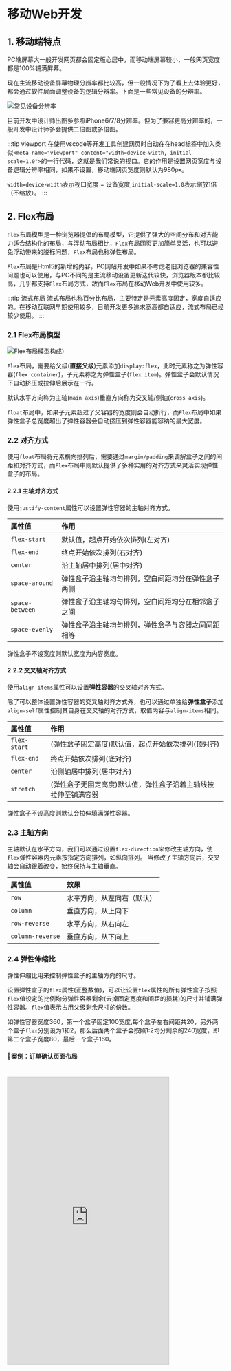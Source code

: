 # 移动Web开发

## 1. 移动端特点
PC端屏幕大一般开发网页都会固定版心居中，而移动端屏幕较小，一般网页宽度都是100%铺满屏幕。

现在主流移动设备屏幕物理分辨率都比较高，但一般情况下为了看上去体验更好，都会通过软件层面调整设备的逻辑分辨率。下面是一些常见设备的分辨率。

![常见设备分辨率](https://s2.loli.net/2023/05/03/YEHxN73CsqQdtO8.jpg)

目前开发中设计师出图多参照iPhone6/7/8分辨率。但为了兼容更高分辨率的，一般开发中设计师多会提供二倍图或多倍图。

:::tip viewport
在使用vscode等开发工具创建网页时自动在在head标签中加入类似`<meta name="viewport" content="width=device-width, initial-scale=1.0">`的一行代码，这就是我们常说的视口。它的作用是设置网页宽度与设备逻辑分辨率相同，如果不设置，移动端网页宽度则默认为980px。

`width=device-width`表示视口宽度 = 设备宽度,`initial-scale=1.0`表示缩放1倍（不缩放）。
:::

## 2. Flex布局
`Flex`布局模型是一种浏览器提倡的布局模型，它提供了强大的空间分布和对齐能力适合结构化的布局，与浮动布局相比，`Flex`布局网页更加简单灵活，也可以避免浮动带来的脱标问题，`Flex`布局也称弹性布局。

`Flex`布局是Html5的新增的内容，PC网站开发中如果不考虑老旧浏览器的兼容性问题也可以使用，与PC不同的是主流移动设备更新迭代较快，浏览器版本都比较高，几乎都支持`Flex`布局方式，故而`Flex`布局在移动Web开发中使用较多。

:::tip 流式布局
流式布局也称百分比布局，主要特定是元素高度固定，宽度自适应的。在移动互联网早期使用较多，目前开发更多追求宽高都自适应，流式布局已经较少使用。
:::

### 2.1 Flex布局模型
![Flex布局模型构成](https://s2.loli.net/2023/05/03/OBRxaIhWqcJzZfK.jpg))

`Flex`布局，需要给父级(**直接父级**)元素添加`display:flex`，此时元素称之为弹性容器(`flex container`)，子元素称之为弹性盒子(`flex item`)。弹性盒子会默认情况下自动挤压或拉伸后展示在一行。

默认水平方向称为主轴(`main axis`)垂直方向称为交叉轴/侧轴(`cross axis`)。

`float`布局中，如果子元素超过了父容器的宽度则会自动折行，而`Flex`布局中如果弹性盒子总宽度超出了弹性容器会自动挤压到弹性容器能容纳的最大宽度。

### 2.2 对齐方式
使用`float`布局将元素横向排列后，需要通过`margin/padding`来调解盒子之间的间距和对齐方式，而`Flex`布局中则默认提供了多种实用的对齐方式来灵活实现弹性盒子的布局。

#### 2.2.1 主轴对齐方式
使用`justify-content`属性可以设置弹性容器的主轴对齐方式。

属性值|作用
:-|:-
`flex-start`|默认值，起点开始依次排列(左对齐)
`flex-end`|终点开始依次排列(右对齐)
`center`|沿主轴居中排列(居中对齐)
`space-around`|弹性盒子沿主轴均匀排列，空白间距均分在弹性盒子两侧
`space-between`|弹性盒子沿主轴均匀排列，空白间距均分在相邻盒子之间
`space-evenly`|弹性盒子沿主轴均匀排列，弹性盒子与容器之间间距相等

弹性盒子不设宽度则默认宽度为内容宽度。

#### 2.2.2 交叉轴对齐方式
使用`align-items`属性可以设置**弹性容器**的交叉轴对齐方式。

除了可以整体设置弹性容器的交叉轴对齐方式外，也可以通过单独给**弹性盒子**添加`align-self`属性控制其自身在交叉轴的对齐方式，取值内容与`align-items`相同。

属性值|作用
:-|:-
`flex-start`|(弹性盒子固定高度)默认值，起点开始依次排列(顶对齐)
`flex-end`|终点开始依次排列(底对齐)
`center`|沿侧轴居中排列(居中对齐)
`stretch`|(弹性盒子无固定高度)默认值，弹性盒子沿着主轴线被拉伸至铺满容器

弹性盒子不设高度则默认会拉伸填满弹性容器。

### 2.3 主轴方向
主轴默认在水平方向，我们可以通过设置`flex-direction`来修改主轴方向，使`flex`弹性容器内元素按指定方向排列，如纵向排列。
当修改了主轴方向后，交叉轴会自动跟着改变，始终保持与主轴垂直。

属性值|效果
:-|:-
`row`|水平方向，从左向右（默认）
`column`|垂直方向，从上向下
`row-reverse`|水平方向，从右向左
`column-reverse`|垂直方向，从下向上

### 2.4 弹性伸缩比
弹性伸缩比用来控制弹性盒子的主轴方向的尺寸。

设置弹性盒子的`flex`属性(正整数值)，可以让设置`flex`属性的所有弹性盒子按照`flex`值设定的比例均分弹性容器剩余(去掉固定宽度和间距的损耗)的尺寸并铺满弹性容器。`flex`值表示占用父级剩余尺寸的份数。

如弹性容器宽度360，第一个盒子固定100宽度,每个盒子左右间距共20，另外两个盒子`flex`分别设为1和2，那么后面两个盒子会按照1:2均分剩余的240宽度，即第二个盒子宽度80，最后一个盒子160。

#### 案例：订单确认页面布局

<iframe src="https://frontend-demo.a-nomad.com/flex_xtx/index.html" style="margin-top:20px;width:375px;height:667px;border:1px solid #ccc;" scrolling="no" />

```html{3-4,8,11,14,24-26}
<style>
    .user-info {
        display: flex;
        align-items: center;
        padding: 15px 0 15px 11px;
    }
    .user-info .user{
        flex: 1;
    }
    .user-info .user .contact {
        display: flex;
    }
    .user-info .edit {
        /* 未标明尺寸的手指可点击区域一般设为44x44（经验值，保证手指可覆盖） */
        width: 44px;
        height: 44px;
        text-align: center;
        line-height: 44px;
        color: #808080;
    }
    .payment {
        position: fixed;
        bottom: 0;
        display: flex;
        justify-content: space-between;
        align-items: center;
    }
</style>
<div class="main">
    <div class="pannel user-info">
        <div class="location">
            <i class="iconfont icon-round_location_fill"></i>
        </div>
        <div class="user">
            <div class="contact">
                <h5>林丽</h5>
                <p>18500667882</p>
            </div>
            <div class="address">北京市 海淀区 中关村软件园 信息科技大厦1号
                楼410#
            </div>
        </div>
        <div class="edit">
            <i class="iconfont icon-youjiantou"></i>
        </div>
    </div>
</div>
<div class="payment">
    <div class="money">
        合计: <span class="text-danger">￥<i>266.00</i></span>
    </div>
    <div class="pay">
        <a href="#">去支付</a>
    </div>
</div>
```

### 2.5 弹性盒子换行与行对齐方式
弹性盒子可以自动挤压或拉伸，默认情况下，所有弹性盒子都在一行显示。可以通过`flex-wrap`来设置其换行方式。当设置为`wrap`时，弹性容器中一行放不下子元素后会自动折行，与`float`效果类似。

属性值|效果
:-|:-
`wrap`|换行
`nowrap`|不换行（默认）

当弹性盒子换行显示时，多行之间会存在间距，可以使用`align-content`属性来调整行对齐方式，其取值与`justify-content`基本相同，这里不在赘述。

### 2.6 文字省略
正常情况下要使溢出文字显示省略号设置如下样式即可：
```css
text-overflow: ellipsis;
white-space: nowrap;
overflow: hidden;
```
但如果文字所在父级是一个`flex`弹性盒子，弹性盒子的内容会被不换行的文字撑开，此时要显式设定父级宽度才能使`overflow:hidden`生效，一般情况下我们可以设定`width:0`,同时设置`flex`属性让父级自动选择宽度。   

```html{15-16}
<style>
    .container {
        display: flex;
        align-items: center;
        width: 300px;
    }

    .container .pic {
        width: 120px;
        height: 120px;
        background-color: pink;
    }

    .container .content {
        flex: 1;
        width: 0;
    }

    .container .content p {
        text-overflow: ellipsis;
        white-space: nowrap;
        overflow: hidden;
    }
</style>
<div class="container">
    <div class="pic">123</div>
    <div class="content">
        <h4>不能说的秘密</h4>
        <p>你说把爱渐渐放下会走更远，又何必去改变已错过的时间</p>
    </div>
</div>
```

## 3. 移动适配
移动适配的主要目标是根据不同屏幕分辨率对网页元素进行等比例的尺寸调整，以达到近乎一致的浏览体验。

一般在PC端网站开发中最常用的单位就像素(px),像素是一个绝对单位，不论什么屏幕一像素的大小是固定的，因此无法使用其进行移动适配，但是因为PC分辨率一般较高，且大多PC站设计都采用版心居中的方式，不同分辨率通常表现为版心两侧留白的大小不同。

移动开发适配需要借助一些相对尺寸单位，来实现开发中设置相同尺寸但在实际浏览过程中会根据用户使用设备分辨率来展示为不同的尺寸。目前常用的解决方案有`rem`和`vw/vh`两种，前者出现较早有大量企业使用，后者出现较晚但使用更加简便，很多企业逐步由`rem`方案转为`vw/vh`方案，B站的手机站就采用了`vw`方案进行移动适配。

### 3.1 rem方案
`rem`是一种相对于根字号（html标签的字体大小）的尺寸单位，**`1rem=1HTML字号大小`**。

我们在开发过程为元素设置相同的`rem`尺寸，借助`rem`相对单位的特性，我们只需要根据不同分辨率设置不同的网页根字号大小就可以实现元素动态物理尺寸来达到移动适配效果。

#### 3.1.1 rem换算
一般情况下在`rem`布局方案中，我们通常将网页分成10等份，**根字号设置视口宽度的1/10**即可，如视口尺寸375px，那根字号通常设为37.5px，此时1rem=37.5px。

实际开发中，多数设计稿是基于375px的2倍图，开发中我们只需要在设计稿查看工具（如PxCook等）中预览设计稿时设为2倍图模式，视口宽度就会显示为375px，此时元素尺寸都是基于375px视口宽度的且单位是像素，此时1rem=37.5px，我们只需要将元素像素尺寸除以37.5就可以得到其`rem`尺寸了。

**rem尺寸 = px尺寸/(视口宽度 * 1/10) = px尺寸/根字号**。

#### 3.1.2 媒体查询
css中媒体查询可以监测不同分辨率来设置不同样式，`rem`方案就是借助媒体查询设置不同根字号大小来实现移动适配的，在响应式布局中也大量使用媒体查询来进行样式调整。

媒体查询使用非常简单，简化语法结构如下：
```css
/* 语法 */
@media(媒体特性){
    选择器{
        CSS属性
    }
}

/* 示例 */
@media(width:375px){
    html{
        font-size:37.5px;
    }
}
```
以上示例表示当浏览器视口宽度为375px时将网页根字号设置为37.5px。

#### 3.1.3 flexible

了解了以上原理后，我们只需要根据不同视口宽度设置对应媒体查询就可以实现`rem方案`了，但视口宽度是不确定，我们无法为每一种视口宽度都写一个媒体查询，这就需要借助js来动态侦测视口宽度并调整对应根字号大小，目前主流的方案是使用手淘项目组开源的[flexible js](https://github.com/amfe/lib-flexible)，其功能就是根据不同的视口宽度给网页中html根节点设置不同的`font-size`。

`flexible js`使用方式非常简单，安装并引入js文件即可，这里就不再赘述了。

#### 3.1.4 Less
在采用`rem`方案时，我们总是要将设计稿的像素尺寸除以根字号才能得到rem尺寸，但css并不支持数据计算，每次手动计算是不实际的，我们可以借助Less/Sass等CSS扩展库实现，这里我们采用相对简单的Less。

Less是一个CSS预处理器,它扩充了 CSS 语言, 使 CSS 具备一定的逻辑性、计算能力，甚至可以使用很多类似js的用法，less文件开发完成后会编译成css供调用者使用。

less功能非常强大，这里我们不展开讲解了，如有需要可以到[Less中文网](https://less.bootcss.com/)系统学习，只记录些许常用的注意事项。

* 单行注释不会编译到最终css文件中，但块注释会。
* less 4.0及之后版本计算除法需要放到小括号中或使用`./`。如 `width:(100/37.5rem);`
* `&`符号表示当前选择器，并不会生成后代选择器，通常配合伪类或伪元素使用。
* 在less文件第一行添加: `// out: false`可以禁用当前less文件导出。`// out: 目录或文件`则可以将当前less文件导出到指定目录下或导出为指定文件名。

#### 案例：订单确认页面布局rem版
下面我们使用rem方案来重构一下 [2.4章节中的案例](#案例-订单确认页面布局)。
```less{1,5,16-17,19}
@rootFontSize: 37.5rem;
.user-info {
    display: flex;
    align-items: center;
    padding: (15/@rootFontSize) 0 (15/@rootFontSize) (11/@rootFontSize);

    .user {
        flex: 1;
    
        .contact {
            display: flex;
        }
    }

    .edit {
        width: (44/@rootFontSize);
        height: (44/@rootFontSize);
        text-align: center;
        line-height: (44/@rootFontSize);
        color: #808080;
    }
}
.payment {
    position: fixed;
    bottom: 0;
    display: flex;
    justify-content: space-between;
    align-items: center;
}
```

```html{1}
<meta name="viewport" content="width=device-width, initial-scale=1, maximum-scale=1, minimum-scale=1, user-scalable=no">
<div class="main">
    <div class="pannel user-info">
        <div class="location">
            <i class="iconfont icon-round_location_fill"></i>
        </div>
        <div class="user">
            <div class="contact">
                <h5>林丽</h5>
                <p>18500667882</p>
            </div>
            <div class="address">北京市 海淀区 中关村软件园 信息科技大厦1号
                楼410#
            </div>
        </div>
        <div class="edit">
            <i class="iconfont icon-youjiantou"></i>
        </div>
    </div>
</div>
<div class="payment">
    <div class="money">
        合计: <span class="text-danger">￥<i>266.00</i></span>
    </div>
    <div class="pay">
        <a href="#">去支付</a>
    </div>
</div>
<script src="./js/index.min.js"></script>
```

### 3.2 vw/vh方案
`vw/vh`方案与`rem`方案非常类似，`vw/vh`也是相对单位，不过它是相对于视口的尺寸，`vw`相对于视口宽度，`vh`则是相对于视口高度。

一般情况下在`vw/vh`布局方案中，`vw/vh`尺寸是当前视口宽度/高度的1/100，如视口尺寸 (375 x 667)px，，此时1rem=37.5px。此时1vw=3.75px,1vh=6.67px。如果设计稿宽度是375px，我们只需要将元素像素尺寸除以3.75就可以得到其`vw`尺寸，`vh`计算也是同理。

开发中可以使用`vw`和`vh`，但不建议混用，因为有设全面屏设备存在刘海屏，混用会导致盒子变形，一般设计稿宽度多采用固定宽度，建议直接使用`vw`即可。

视口宽高是由浏览器自动检测的，不需要我们使用媒体查询或者引入其它库来计算，因此使用起来比`rem`更加简便。

案例：订单确认页面布局vw版
```less{1,5,16-17,19}
@vw: 3.75vw;
.user-info {
    display: flex;
    align-items: center;
    padding: (15/@vw) 0 (15/@vw) (11/@vw);

    .user {
        flex: 1;
    
        .contact {
            display: flex;
        }
    }

    .edit {
        width: (44/@vw);
        height: (44/@vw);
        text-align: center;
        line-height: (44/@vw);
        color: #808080;
    }
}
.payment {
    position: fixed;
    bottom: 0;
    display: flex;
    justify-content: space-between;
    align-items: center;
}
```

```html
<div class="main">
    <div class="pannel user-info">
        <div class="location">
            <i class="iconfont icon-round_location_fill"></i>
        </div>
        <div class="user">
            <div class="contact">
                <h5>林丽</h5>
                <p>18500667882</p>
            </div>
            <div class="address">北京市 海淀区 中关村软件园 信息科技大厦1号
                楼410#
            </div>
        </div>
        <div class="edit">
            <i class="iconfont icon-youjiantou"></i>
        </div>
    </div>
</div>
<div class="payment">
    <div class="money">
        合计: <span class="text-danger">￥<i>266.00</i></span>
    </div>
    <div class="pay">
        <a href="#">去支付</a>
    </div>
</div>
```

## 4. 响应式
除了专门开发手机站做移动适配外，一些内容较少的网站（如企业站等）可以直接选择做响应式。响应式就是根据不同的视口尺寸改变网页内容的布局方式，将相同的内容展示在不同尺寸的设备屏幕上。

### 4.1 媒体查询
既然要适配不同的视口尺寸，就自然会用到媒体查询，我们在[rem方案](#_3-1-2-媒体查询)中简单介绍过了媒体查询的基本用法，这里我们做一单简单的补充以满足响应式布局要求。

响应是布局并不会为每个尺寸的视口都调整不同的内容布局方式，而是在不同视口区间范围内展示不同的布局方式。常见的视口划分如下：

视口宽度区间|设备屏幕
:-|:-
[,576)|超小屏
[576,768)|小屏幕
[768,992)|中等屏
[992,1200)|大屏
[1200,)|超大屏

我们可以根据以上屏幕尺寸区间来书写不同媒体查询：
```css
@media(max-width:576px){
    ...
}
@media(max-width:768px){
    ...
}
@media(max-width:992px){
    ...
}
@media(max-width:1200px){
    ...
}
@media(min-width:1200px){
    ...
}
```
因为css具有层叠写，后面书写的媒体查询会层叠前面的，因此以上媒体查询必须按顺序书写。

媒体查询完整写入为：`@media 关键词 媒体类型 and 媒体特性）{ CSS代码 }`
* 关键词包含 `and/only/not`
* 媒体类型是用来区分设备类型的，如屏幕设备、打印设备等，其中手机、电脑、平板都属于屏幕设备。

    类型名称|值|描述
    :-|:-|:-
    屏幕|`screen`|带屏幕的设备
    打印预览|`print`|打印预览模式
    阅读器|`speech`|屏幕阅读模式
    不区分类型|`all`|默认值，包括以上3种情形

* 媒体特性主要用来描述媒体类型的具体特征，如当前屏幕的宽高、分辨率、横屏或竖屏等
    
    特性名称|属性|值  
    :-|:-|:-
    视口的宽和高|`width/height`|数值
    视口最大宽或高|`max-width/max-height`|数值
    视口最小宽或高|`min-width/min-height`|数值
    屏幕方向|`orientation`|`portrait`:竖屏,`landscape`: 横屏

除了定义在css中，媒体查询还可以使用外链引入，语法如下:
`<link rel="stylesheet" media="逻辑符 媒体类型 and (媒体特性)" href="xx.css">`

```html
<!-- 根据视口宽度引用不同css文件 -->
<link rel="stylesheet" media="(max-width:768px)" href="small.css">
<link rel="stylesheet" media="(max-width:992px)" href="medium.css">
```
### 4.2 Bootstrap
在响应式开发中我们并不会手动书写大量的媒体查询，通常我们会借助于类似于Bootstrap等流行的响应式框架来进行快速开发，其使用方式也非常简单，这里不做详述了，有需要的效果版可以参阅[Bootstrap中文网](https://www.bootcss.com/)学习。
